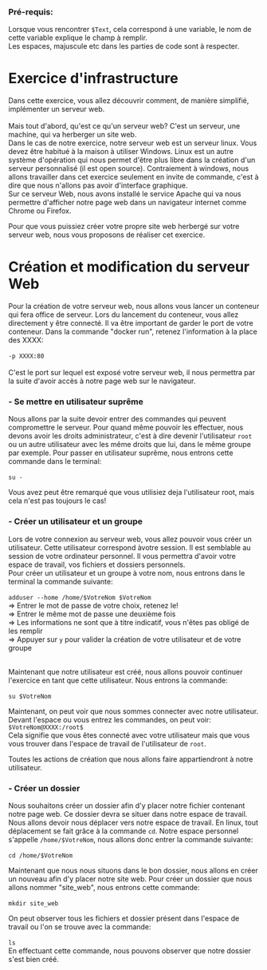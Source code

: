 ### Pré-requis: <br/>
Lorsque vous rencontrer `$Text`, cela correspond à une variable, le nom de cette variable explique le champ à remplir. <br/>
Les espaces, majuscule etc dans les parties de code sont à respecter.

# Exercice d'infrastructure
Dans cette exercice, vous allez découvrir comment, de manière simplifié, implémenter un serveur web.<br/> <br/>
Mais tout d'abord, qu'est ce qu'un serveur web? C'est un serveur, une machine, qui va herberger un site web. <br/>
Dans le cas de notre exercice, notre serveur web est un serveur linux. Vous devez être habitué à la maison à utiliser Windows. Linux est un autre système d'opération qui nous permet d'être plus libre dans la création d'un serveur personnalisé (il est open source). Contraiement à windows, nous allons travailler dans cet exercice seulement en invite de commande, c'est à dire que nous n'allons pas avoir d'interface graphique.<br/>
Sur ce serveur Web, nous avons installé le service Apache qui va nous permettre d'afficher notre page web dans un navigateur internet comme Chrome ou Firefox.<br/>

Pour que vous puissiez créer votre propre site web herbergé sur votre serveur web, nous vous proposons de réaliser cet exercice.

 # Création et modification du serveur Web
 
 Pour la création de votre serveur web, nous allons vous lancer un conteneur qui fera office de serveur. Lors du lancement du conteneur, vous allez directement y être connecté. Il va être important de garder le port de votre conteneur. Dans la commande "docker run", retenez l'information à la place des XXXX: <br/><br/>
 `-p XXXX:80` <br/><br/>
 C'est le port sur lequel est exposé votre serveur web, il nous permettra par la suite d'avoir accès à notre page web sur le navigateur.
 
 ### - Se mettre en utilisateur suprême
 Nous allons par la suite devoir entrer des commandes qui peuvent compromettre le serveur. Pour quand même pouvoir les effectuer, nous devons avoir les droits administrateur, c'est à dire devenir l'utilisateur `root` ou un autre utilisateur avec les même droits que lui, dans le même groupe par exemple. Pour passer en utilisateur suprême, nous entrons cette commande dans le terminal:<br/><br/>
 `su -` <br/>
 
 Vous avez peut être remarqué que vous utilisiez deja l'utilisateur root, mais cela n'est pas toujours le cas!
 
 ### - Créer un utilisateur et un groupe
 Lors de votre connexion au serveur web, vous allez pouvoir vous créer un utilisateur. Cette utilisateur correspond àvotre session. Il est semblable au session de votre ordinateur personnel. Il vous permettra d'avoir votre espace de travail, vos fichiers et dossiers personnels.<br/>
 Pour créer un utilisateur et un groupe à votre nom, nous entrons dans le terminal la commande suivante:<br/><br/>
 `adduser --home /home/$VotreNom $VotreNom`<br/>
   => Entrer le mot de passe de votre choix, retenez le!<br/>
   => Entrer le même mot de passe une deuxième fois<br/>
   => Les informations ne sont que à titre indicatif, vous n'êtes pas obligé de les remplir<br/>
   => Appuyer sur `y` pour valider la création de votre utilisateur et de votre groupe <br/><br/>
 
 Maintenant que notre utilisateur est créé, nous allons pouvoir continuer l'exercice en tant que cette utilisateur. Nous entrons la commande:<br/><br/>
 `su $VotreNom`
 
 Maintenant, on peut voir que nous sommes connecter avec notre utilisateur. Devant l'espace ou vous entrez les commandes, on peut voir:
 `$VotreNom@XXXX:/root$`<br/>
 Cela signifie que vous êtes connecté avec votre utilisateur mais que vous vous trouver dans l'espace de travail de l'utilisateur de `root`.
 
 Toutes les actions de création que nous allons faire appartiendront à notre utilisateur.
 
  ### - Créer un dossier
  
  Nous souhaitons  créer un dossier afin d'y placer notre fichier contenant notre page web. Ce dossier devra se situer dans notre espace de travail.
  Nous allons devoir nous déplacer vers notre espace de travail. En linux, tout déplacement se fait grâce à la commande `cd`. Notre espace personnel s'appelle `/home/$VotreNom`, nous allons donc entrer la commande suivante:<br/><br/>
  `cd /home/$VotreNom`
  
  Maintenant que nous nous situons dans le bon dossier, nous allons en créer un nouveau afin d'y placer notre site web. Pour créer un dossier que nous allons nommer "site_web", nous entrons cette commande:<br/><br/>
  `mkdir site_web`
  
  On peut observer tous les fichiers et dossier présent dans l'espace de travail ou l'on se trouve avec la commande:<br/><br/>
  `ls`<br/>
  En effectuant cette commande, nous pouvons observer que notre dossier s'est bien créé.
